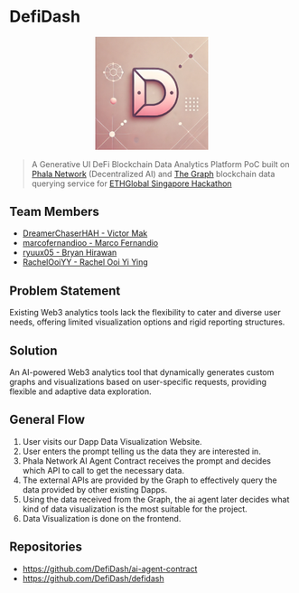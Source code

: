 # DefiDash

<center>
<img src="https://github.com/DefiDash/.github/blob/main/defidash.png?raw=true"/ width=200>
</center>

> A Generative UI DeFi Blockchain Data Analytics Platform PoC built on <a href="https://phala.network">Phala Network</a> (Decentralized AI) and <a href="https://thegraph.com">The Graph</a> blockchain data querying service for <a href="https://ethglobal.com/events/singapore2024">ETHGlobal Singapore Hackathon</a>

## Team Members
- <a href="https://github.com/DreamerChaserHAH">DreamerChaserHAH - Victor Mak</a><br>
- <a href="https://github.com/marcofernandioo">marcofernandioo - Marco Fernandio</a>
- <a href="https://github.com/ryuux05">ryuux05 - Bryan Hirawan</a>
- <a href="https://github.com/RachelOoiYY">RachelOoiYY - Rachel Ooi Yi Ying</a>

## Problem Statement

Existing Web3 analytics tools lack the flexibility to cater and diverse user needs, offering limited visualization options and rigid reporting structures.

## Solution

An AI-powered Web3 analytics tool that dynamically generates custom graphs and visualizations based on user-specific requests, providing flexible and adaptive data exploration.

## General Flow

1. User visits our Dapp Data Visualization Website.
2. User enters the prompt telling us the data they are interested in.
3. Phala Network AI Agent Contract receives the prompt and decides which API to call to get the necessary data.
4. The external APIs are provided by the Graph to effectively query the data provided by other existing Dapps.
5. Using the data received from the Graph, the ai agent later decides what kind of data visualization is the most suitable for the project.
6. Data Visualization is done on the frontend.

## Repositories

- <a href="AI Agent Smart Contract">https://github.com/DefiDash/ai-agent-contract</a>
- <a href="DeFiDash Frontend">https://github.com/DefiDash/defidash</a>
